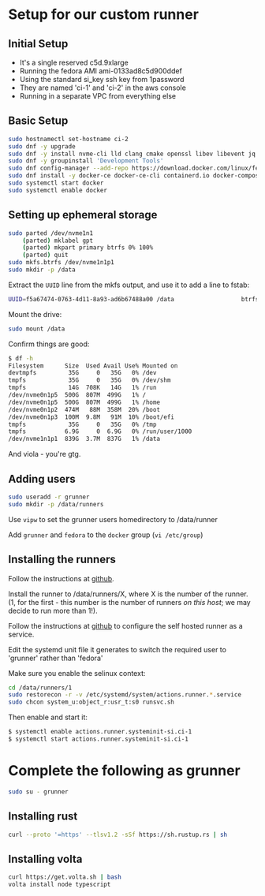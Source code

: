 # Setup for our custom runner

## Initial Setup

* It's a single reserved c5d.9xlarge
* Running the fedora AMI ami-0133ad8c5d900ddef
* Using the standard si_key ssh key from 1password
* They are named 'ci-1' and 'ci-2' in the aws console
* Running in a separate VPC from everything else

## Basic Setup

```sh
sudo hostnamectl set-hostname ci-2
sudo dnf -y upgrade
sudo dnf -y install nvme-cli lld clang cmake openssl libev libevent jq skopeo dnf-plugins-core
sudo dnf -y groupinstall 'Development Tools'
sudo dnf config-manager --add-repo https://download.docker.com/linux/fedora/docker-ce.repo
sudo dnf install -y docker-ce docker-ce-cli containerd.io docker-compose
sudo systemctl start docker
sudo systemctl enable docker
```

## Setting up ephemeral storage

```sh
sudo parted /dev/nvme1n1
    (parted) mklabel gpt
    (parted) mkpart primary btrfs 0% 100%
    (parted) quit
sudo mkfs.btrfs /dev/nvme1n1p1
sudo mkdir -p /data
```

Extract the `UUID` line from the mkfs output, and use it to add a line to fstab:

```sh
UUID=f5a67474-0763-4d11-8a93-ad6b67488a00 /data                   btrfs   compress=zstd:1 0 0
```

Mount the drive:

```sh 
sudo mount /data
```

Confirm things are good:

```sh
$ df -h
Filesystem      Size  Used Avail Use% Mounted on
devtmpfs         35G     0   35G   0% /dev
tmpfs            35G     0   35G   0% /dev/shm
tmpfs            14G  708K   14G   1% /run
/dev/nvme0n1p5  500G  807M  499G   1% /
/dev/nvme0n1p5  500G  807M  499G   1% /home
/dev/nvme0n1p2  474M   88M  358M  20% /boot
/dev/nvme0n1p3  100M  9.8M   91M  10% /boot/efi
tmpfs            35G     0   35G   0% /tmp
tmpfs           6.9G     0  6.9G   0% /run/user/1000
/dev/nvme1n1p1  839G  3.7M  837G   1% /data
```

And viola - you're gtg.

## Adding users

```sh 
sudo useradd -r grunner
sudo mkdir -p /data/runners
```

Use `vipw` to set the grunner users homedirectory to /data/runner

Add `grunner` and `fedora` to the `docker` group (`vi /etc/group`)

## Installing the runners

Follow the instructions at [github](https://github.com/systeminit/si/settings/actions/runners/new). 

Install the runner to /data/runners/X, where X is the number of the runner. (1, for the first - this number
is the number of runners *on this host*; we may decide to run more than 1!).

Follow the instructions at [github](https://docs.github.com/en/actions/hosting-your-own-runners/configuring-the-self-hosted-runner-application-as-a-service) to configure the self hosted runner as a service.

Edit the systemd unit file it generates to switch the required user to 'grunner' rather than 'fedora'

Make sure you enable the selinux context:

```sh 
cd /data/runners/1
sudo restorecon -r -v /etc/systemd/system/actions.runner.*.service
sudo chcon system_u:object_r:usr_t:s0 runsvc.sh
```

Then enable and start it:

```sh
$ systemctl enable actions.runner.systeminit-si.ci-1
$ systemctl start actions.runner.systeminit-si.ci-1
```

# Complete the following as grunner

```sh 
sudo su - grunner
```

## Installing rust

```sh 
curl --proto '=https' --tlsv1.2 -sSf https://sh.rustup.rs | sh
```

## Installing volta

```sh 
curl https://get.volta.sh | bash
volta install node typescript
```

